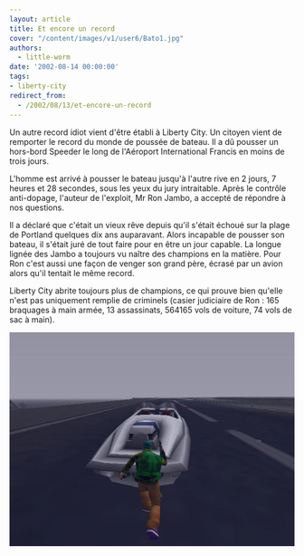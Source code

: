 ```yaml
---
layout: article
title: Et encore un record
cover: "/content/images/v1/user6/Bato1.jpg"
authors:
  - little-worm
date: '2002-08-14 00:00:00'
tags:
- liberty-city
redirect_from:
  - /2002/08/13/et-encore-un-record
---
```


Un autre record idiot vient d'être établi à Liberty City. Un citoyen vient de remporter le record du monde de poussée de bateau. Il a dû pousser un hors-bord Speeder le long de l'Aéroport International Francis en moins de trois jours.

L'homme est arrivé à pousser le bateau jusqu'à l'autre rive en 2 jours, 7 heures et 28 secondes, sous les yeux du jury intraitable. Après le contrôle anti-dopage, l'auteur de l'exploit, Mr Ron Jambo, a accepté de répondre à nos questions.

Il a déclaré que c'était un vieux rêve depuis qu'il s'était échoué sur la plage de Portland quelques dix ans auparavant. Alors incapable de pousser son bateau, il s'était juré de tout faire pour en être un jour capable. La longue lignée des Jambo a toujours vu naître des champions en la matière. Pour Ron c'est aussi une façon de venger son grand père, écrasé par un avion alors qu'il tentait le même record.

Liberty City abrite toujours plus de champions, ce qui prouve bien qu'elle n'est pas uniquement remplie de criminels (casier judiciaire de Ron : 165 braquages à main armée, 13 assassinats, 564165 vols de voiture, 74 vols de sac à main).

![](/content/images/v1/user6/Bato2.jpg)
